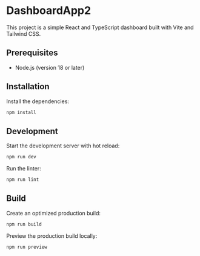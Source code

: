 # DashboardApp2

This project is a simple React and TypeScript dashboard built with Vite and Tailwind CSS.

## Prerequisites

- Node.js (version 18 or later)

## Installation

Install the dependencies:

```bash
npm install
```

## Development

Start the development server with hot reload:

```bash
npm run dev
```

Run the linter:

```bash
npm run lint
```

## Build

Create an optimized production build:

```bash
npm run build
```

Preview the production build locally:

```bash
npm run preview
```

